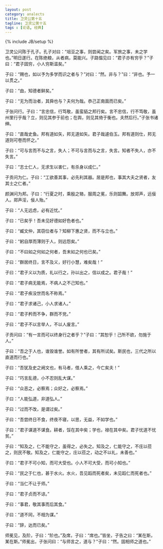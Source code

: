 ```yaml
---
layout: post
category: analects
title: 卫灵公第十五
tagline: 卫灵公第十五
tags : [论语, 经典]
---
```


{% include JB/setup %}

卫灵公问陈于孔子。孔子对曰：“俎豆之事，则尝闻之矣。军旅之事，未之学也。”明日遂行。在陈绝粮，从者病，莫能兴。子路愠见曰：“君子亦有穷乎？”子曰：“君子固穷，小人穷斯滥矣。”

子曰：“赐也，如以予为多学而识之者与？”对曰：“然。非与？”曰：“非也。予一以贯之。”

子曰：“由，知德者鲜矣。”

子曰：“无为而治者，其舜也与？夫何为哉。恭己正南面而已矣。”

子张问行。子曰：“言忠信，行笃敬，虽蛮貊之邦行矣。言不忠信，行不笃敬，虽州里行乎哉？立，则见其参于前也；在舆，则见其倚于衡也。夫然后行。”子张书诸绅。

子曰：“直哉史鱼。邦有道如矢，邦无道如矢。君子哉遽伯玉。邦有道则仕，邦无道则可卷而怀之。”

子曰：“可与言而不与之言，失人；不可与言而与之言，失言。知者不失人，亦不失言。”

子曰：“志士仁人，无求生以害仁，有杀身以成仁。”

子贡问为仁。子曰：“工欲善其事，必先利其器。居是邦也，事其大夫之贤者，友其士之仁者。”

颜渊问为邦。子曰：“行夏之时，乘殷之辂，服周之冕，乐则韶舞。放郑声，远佞人。郑声淫，佞人殆。”

子曰：“人无远虑，必有近忧。”

子曰：“已矣乎！吾未见好德如好色者也。”

子曰：“臧文仲，其窃位者与？知柳下惠之贤，而不与立也。”

子曰：“躬自厚而薄则于人，则远怨矣。”

子曰：“不曰如之何如之何者，吾末如之何也已矣。”

子曰：“群居终日，言不及义，好行小慧，难矣哉！”

子曰：“君子义以为质，礼以行之，孙以出之，信以成之。君子哉！”

子曰：“君子病无能焉，不病人之不己知也。”

子曰：“君子疾没世而名不称焉。”

子曰：“君子求诸己，小人求诸人。”

子曰：“君子矜而不争，群而不党。”

子曰：“君子不以言举人，不以人废言。”

子贡问曰：“有一言而可以终身行之者乎？”子曰：“其恕乎！己所不欲，勿施于人。”

子曰：“吾之于人也，谁毁谁誉。如有所誉者，其有所试矣。斯民也，三代之所以直道而行也。”

子曰：“吾犹及史之阙文也，有马者，借人乘之，今亡矣夫！”

子曰：“巧言乱德，小不忍则乱大谋。”

子曰：“众恶之，必察焉；众好之，必察焉。”

子曰：“人能弘道，非道弘人。”

子曰：“过而不改，是谓过矣。”

子曰：“吾尝终日不食，终夜不寝，以思，无益，不如学也。”

子曰：“君子谋道不谋食。耕者，馁在其中矣；学也，禄在其中矣。君子忧道不忧贫。”

子曰：“知及之，仁不能守之，虽得之，必失之。知及之，仁能守之，不庄以莅之，则民不敬。知及之，仁能守之，庄以莅之，动之不以礼，未善也。”

子曰：“君子不可小知，而可大受也。小人不可大受，而可小知也。”

子曰：“民之于仁也，甚于水火。水火，吾见蹈而死者矣，未见蹈仁而死者也。”

子曰：“当仁不让于师。”

子曰：“君子贞而不谅。”

子曰：“事君，敬其事而后其食。”

子曰：“道不同，不相为谋。”

子曰：“辞，达而已矣。”

师冕见，及阶，子曰：“阶也。”及席，子曰：“席也。”皆坐，子告之曰：“某在斯，某在斯。”师冕出，子张问曰：“与师言之，道与？”子曰：“然。固相师之道也。”
